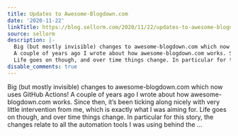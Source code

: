 ```yaml
---
title: Updates to Awesome-Blogdown.com
date: '2020-11-22'
linkTitle: https://blog.sellorm.com/2020/11/22/updates-to-awesome-blogdown/
source: sellorm
description: |-
  Big (but mostly invisible) changes to awesome-blogdown.com which now uses GitHub Actions!
  A couple of years ago I wrote about how awesome-blogdown.com works. Since then, it&rsquo;s been ticking along nicely with very little intervention from me, which is exactly what I was aiming for.
  Life goes on though, and over time things change. In particular for this story, the changes relate to all the automation tools I was using behind the ...
disable_comments: true
---
```

Big (but mostly invisible) changes to awesome-blogdown.com which now uses GitHub Actions!
A couple of years ago I wrote about how awesome-blogdown.com works. Since then, it&rsquo;s been ticking along nicely with very little intervention from me, which is exactly what I was aiming for.
Life goes on though, and over time things change. In particular for this story, the changes relate to all the automation tools I was using behind the ...